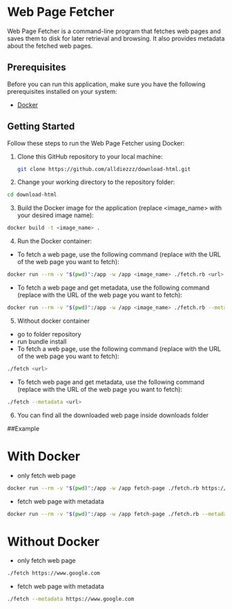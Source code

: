 # Web Page Fetcher

Web Page Fetcher is a command-line program that fetches web pages and saves them to disk for later retrieval and browsing. It also provides metadata about the fetched web pages.

## Prerequisites

Before you can run this application, make sure you have the following prerequisites installed on your system:

- [Docker](https://www.docker.com/get-started)

## Getting Started

Follow these steps to run the Web Page Fetcher using Docker:

1. Clone this GitHub repository to your local machine:

   ```bash
   git clone https://github.com/alldiezzz/download-html.git
   ```

2. Change your working directory to the repository folder:

  ```bash
  cd download-html
  ```

3. Build the Docker image for the application (replace <image_name> with your desired image name):
  ```bash
  docker build -t <image_name> .
  ```
4. Run the Docker container:
  - To fetch a web page, use the following command (replace <url> with the URL of the web page you want to fetch):
  ```bash
  docker run --rm -v "$(pwd)":/app -w /app <image_name> ./fetch.rb <url>
  ```
  - To fetch a web page and get metadata, use the following command (replace <url> with the URL of the web page you want to fetch):
  ```bash
  docker run --rm -v "$(pwd)":/app -w /app <image_name> ./fetch.rb --metadata <url>
  ```
5. Without docker container
  - go to folder repository
  - run bundle install
  - To fetch a web page, use the following command (replace <url> with the URL of the web page you want to fetch):
  ```bash
  ./fetch <url>
  ```
  - To fetch web page and get metadata, use the following command (replace <url> with the URL of the web page you want to fetch):
  ```bash
  ./fetch --metadata <url>
  ```
6. You can find all the downloaded web page inside downloads folder

##Example

# With Docker
  - only fetch web page
  ```bash
  docker run --rm -v "$(pwd)":/app -w /app fetch-page ./fetch.rb https://www.google.com
  ```

  - fetch web page with metadata
  ```bash
  docker run --rm -v "$(pwd)":/app -w /app fetch-page ./fetch.rb --metadata https://www.google.com 
  ```
# Without Docker
  - only fetch web page
  ```bash
  ./fetch https://www.google.com
  ```

  - fetch web page with metadata
  ```bash
  ./fetch --metadata https://www.google.com
  ```
